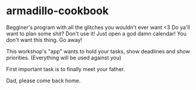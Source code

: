 # armadillo-cookbook
Begginer's program with all the glitches you wouldn't ever want <3
Do ya'll want to plan some shit?
Don't use it!
Just open a god damn calendar!
You don't want this thing. Go away!

This workshop's "app" wants to hold your tasks, show deadlines and show priorities.
(Everything will be used against you)

First important task is to finally meet your father.

Dad, please come back home.
